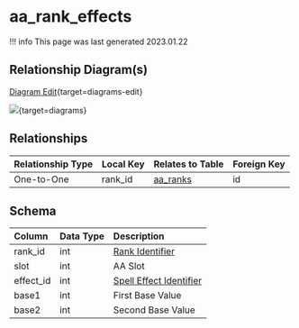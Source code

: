# aa_rank_effects

!!! info
	This page was last generated 2023.01.22

## Relationship Diagram(s)

[Diagram Edit](https://mermaid.live/edit#eyJjb2RlIjoiZXJEaWFncmFtXG4gICAgYWFfcmFua19lZmZlY3RzIHtcbiAgICAgICAgaW50dW5zaWduZWQgcmFua19pZFxuICAgIH1cbiAgICBhYV9yYW5rcyB7XG4gICAgICAgIGludHVuc2lnbmVkIGlkXG4gICAgfVxuICAgIGFhX3JhbmtfZWZmZWN0cyB8fC0tb3sgYWFfcmFua3MgOiBPbmUtdG8tT25lXG5cbiIsIm1lcm1haWQiOnsidGhlbWUiOiJkZWZhdWx0In0sInVwZGF0ZUVkaXRvciI6dHJ1ZSwiYXV0b1N5bmMiOnRydWUsInVwZGF0ZURpYWdyYW0iOnRydWV9){target=diagrams-edit}

[![](https://mermaid.ink/img/eyJjb2RlIjoiZXJEaWFncmFtXG4gICAgYWFfcmFua19lZmZlY3RzIHtcbiAgICAgICAgaW50dW5zaWduZWQgcmFua19pZFxuICAgIH1cbiAgICBhYV9yYW5rcyB7XG4gICAgICAgIGludHVuc2lnbmVkIGlkXG4gICAgfVxuICAgIGFhX3JhbmtfZWZmZWN0cyB8fC0tb3sgYWFfcmFua3MgOiBPbmUtdG8tT25lXG5cbiIsIm1lcm1haWQiOnsidGhlbWUiOiJkZWZhdWx0In0sInVwZGF0ZUVkaXRvciI6dHJ1ZSwiYXV0b1N5bmMiOnRydWUsInVwZGF0ZURpYWdyYW0iOnRydWV9)](https://mermaid.ink/img/eyJjb2RlIjoiZXJEaWFncmFtXG4gICAgYWFfcmFua19lZmZlY3RzIHtcbiAgICAgICAgaW50dW5zaWduZWQgcmFua19pZFxuICAgIH1cbiAgICBhYV9yYW5rcyB7XG4gICAgICAgIGludHVuc2lnbmVkIGlkXG4gICAgfVxuICAgIGFhX3JhbmtfZWZmZWN0cyB8fC0tb3sgYWFfcmFua3MgOiBPbmUtdG8tT25lXG5cbiIsIm1lcm1haWQiOnsidGhlbWUiOiJkZWZhdWx0In0sInVwZGF0ZUVkaXRvciI6dHJ1ZSwiYXV0b1N5bmMiOnRydWUsInVwZGF0ZURpYWdyYW0iOnRydWV9){target=diagrams}


## Relationships

| Relationship Type | Local Key | Relates to Table | Foreign Key |
| :--- | :--- | :--- | :--- |
| One-to-One | rank_id | [aa_ranks](../../schema/aas/aa_ranks.md) | id |


## Schema

| Column | Data Type | Description |
| :--- | :--- | :--- |
| rank_id | int | [Rank Identifier](aa_ranks.md) |
| slot | int | AA Slot |
| effect_id | int | [Spell Effect Identifier](../../../../server/spells/spell-effect-ids) |
| base1 | int | First Base Value |
| base2 | int | Second Base Value |

